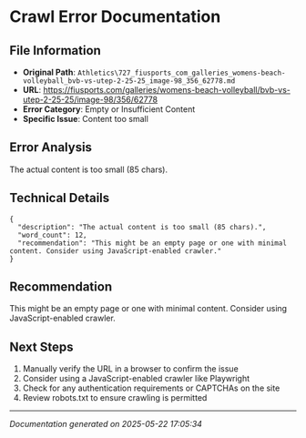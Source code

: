 # Crawl Error Documentation

## File Information
- **Original Path**: `Athletics\727_fiusports_com_galleries_womens-beach-volleyball_bvb-vs-utep-2-25-25_image-98_356_62778.md`
- **URL**: https://fiusports.com/galleries/womens-beach-volleyball/bvb-vs-utep-2-25-25/image-98/356/62778
- **Error Category**: Empty or Insufficient Content
- **Specific Issue**: Content too small

## Error Analysis
The actual content is too small (85 chars).

## Technical Details
```
{
  "description": "The actual content is too small (85 chars).",
  "word_count": 12,
  "recommendation": "This might be an empty page or one with minimal content. Consider using JavaScript-enabled crawler."
}
```

## Recommendation
This might be an empty page or one with minimal content. Consider using JavaScript-enabled crawler.

## Next Steps
1. Manually verify the URL in a browser to confirm the issue
2. Consider using a JavaScript-enabled crawler like Playwright
3. Check for any authentication requirements or CAPTCHAs on the site
4. Review robots.txt to ensure crawling is permitted

---
*Documentation generated on 2025-05-22 17:05:34*
